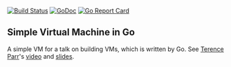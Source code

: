 [![Build Status](https://travis-ci.org/corona10/simpleVM.svg?branch=master)](https://travis-ci.org/corona10/simpleVM)
[![GoDoc](https://godoc.org/github.com/corona10/simpleVM?status.svg)](https://godoc.org/github.com/corona10/simpleVM)
[![Go Report Card](https://goreportcard.com/badge/github.com/corona10/simpleVM)](https://goreportcard.com/report/github.com/corona10/simpleVM)

## Simple Virtual Machine in Go

A simple VM for a talk on building VMs, which is written by Go.
See [Terence Parr](https://github.com/parrt)'s [video](https://www.youtube.com/watch?v=OjaAToVkoTw) 
and [slides](http://www.slideshare.net/parrt/how-to-build-a-virtual-machine).
